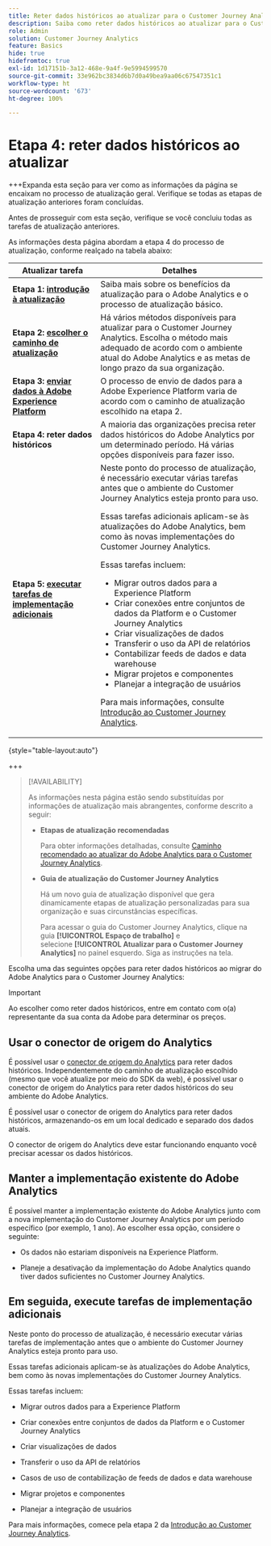 ```yaml
---
title: Reter dados históricos ao atualizar para o Customer Journey Analytics
description: Saiba como reter dados históricos ao atualizar para o Customer Journey Analytics
role: Admin
solution: Customer Journey Analytics
feature: Basics
hide: true
hidefromtoc: true
exl-id: 1d17151b-3a12-468e-9a4f-9e5994599570
source-git-commit: 33e962bc3834d6b7d0a49bea9aa06c67547351c1
workflow-type: ht
source-wordcount: '673'
ht-degree: 100%

---
```


# Etapa 4: reter dados históricos ao atualizar

+++Expanda esta seção para ver como as informações da página se encaixam no processo de atualização geral. Verifique se todas as etapas de atualização anteriores foram concluídas.

Antes de prosseguir com esta seção, verifique se você concluiu todas as tarefas de atualização anteriores.

As informações desta página abordam a etapa 4 do processo de atualização, conforme realçado na tabela abaixo:

| Atualizar tarefa | Detalhes |
|---------|----------|
| **Etapa 1: [introdução à atualização](/help/getting-started/cja-upgrade/cja-upgrade-getstarted.md)** | Saiba mais sobre os benefícios da atualização para o Adobe Analytics e o processo de atualização básico. |
| **Etapa 2: [escolher o caminho de atualização](/help/getting-started/cja-upgrade/cja-upgrade-path.md)** | Há vários métodos disponíveis para atualizar para o Customer Journey Analytics. Escolha o método mais adequado de acordo com o ambiente atual do Adobe Analytics e as metas de longo prazo da sua organização. |
| **Etapa 3: [enviar dados à Adobe Experience Platform](/help/getting-started/cja-upgrade/cja-upgrade-send-to-platform.md)** | O processo de envio de dados para a Adobe Experience Platform varia de acordo com o caminho de atualização escolhido na etapa 2. |
| <span class="preview">**Etapa 4: reter dados históricos**</span> | <span class="preview">A maioria das organizações precisa reter dados históricos do Adobe Analytics por um determinado período. Há várias opções disponíveis para fazer isso.</span> |
| **Etapa 5: [executar tarefas de implementação adicionais](/help/getting-started/cja-getting-started.md)** | Neste ponto do processo de atualização, é necessário executar várias tarefas antes que o ambiente do Customer Journey Analytics esteja pronto para uso.<p>Essas tarefas adicionais aplicam-se às atualizações do Adobe Analytics, bem como às novas implementações do Customer Journey Analytics.</p><p>Essas tarefas incluem:</p><ul><li>Migrar outros dados para a Experience Platform</li><li>Criar conexões entre conjuntos de dados da Platform e o Customer Journey Analytics</li><li>Criar visualizações de dados</li><li>Transferir o uso da API de relatórios</li><li>Contabilizar feeds de dados e data warehouse</li><li>Migrar projetos e componentes</li><li>Planejar a integração de usuários</li></ul> <p>Para mais informações, consulte [Introdução ao Customer Journey Analytics](/help/getting-started/cja-getting-started.md). |

{style="table-layout:auto"}

+++

>[!AVAILABILITY]
>
>As informações nesta página estão sendo substituídas por informações de atualização mais abrangentes, conforme descrito a seguir: <ul><li>**Etapas de atualização recomendadas**<p>Para obter informações detalhadas, consulte [Caminho recomendado ao atualizar do Adobe Analytics para o Customer Journey Analytics](/help/getting-started/cja-upgrade/cja-upgrade-recommendations.md).</p></li><li>**Guia de atualização do Customer Journey Analytics**<p>Há um novo guia de atualização disponível que gera dinamicamente etapas de atualização personalizadas para sua organização e suas circunstâncias específicas.</p><p>Para acessar o guia do Customer Journey Analytics, clique na guia **[!UICONTROL Espaço de trabalho]** e selecione **[!UICONTROL Atualizar para o Customer Journey Analytics]** no painel esquerdo. Siga as instruções na tela.</p></li></ul>

Escolha uma das seguintes opções para reter dados históricos ao migrar do Adobe Analytics para o Customer Journey Analytics:

>[!IMPORTANT]
>
>Ao escolher como reter dados históricos, entre em contato com o(a) representante da sua conta da Adobe para determinar os preços.

## Usar o conector de origem do Analytics

É possível usar o [conector de origem do Analytics](/help/data-ingestion/analytics.md) para reter dados históricos. Independentemente do caminho de atualização escolhido (mesmo que você atualize por meio do SDK da web), é possível usar o conector de origem do Analytics para reter dados históricos do seu ambiente do Adobe Analytics.

É possível usar o conector de origem do Analytics para reter dados históricos, armazenando-os em um local dedicado e separado dos dados atuais.

O conector de origem do Analytics deve estar funcionando enquanto você precisar acessar os dados históricos.

<!-- Another possibility in the future: Map historical data in a way that allows you to tie it to your new data.  Possible? Explain -->

## Manter a implementação existente do Adobe Analytics

É possível manter a implementação existente do Adobe Analytics junto com a nova implementação do Customer Journey Analytics por um período específico (por exemplo, 1 ano). Ao escolher essa opção, considere o seguinte:

* Os dados não estariam disponíveis na Experience Platform.

* Planeje a desativação da implementação do Adobe Analytics quando tiver dados suficientes no Customer Journey Analytics.

## Em seguida, execute tarefas de implementação adicionais

Neste ponto do processo de atualização, é necessário executar várias tarefas de implementação antes que o ambiente do Customer Journey Analytics esteja pronto para uso.

Essas tarefas adicionais aplicam-se às atualizações do Adobe Analytics, bem como às novas implementações do Customer Journey Analytics.

Essas tarefas incluem:

* Migrar outros dados para a Experience Platform

* Criar conexões entre conjuntos de dados da Platform e o Customer Journey Analytics

* Criar visualizações de dados

* Transferir o uso da API de relatórios

* Casos de uso de contabilização de feeds de dados e data warehouse

* Migrar projetos e componentes

* Planejar a integração de usuários

Para mais informações, comece pela etapa 2 da [Introdução ao Customer Journey Analytics](/help/getting-started/cja-getting-started.md).
